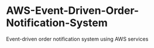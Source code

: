 # AWS-Event-Driven-Order-Notification-System
Event-driven order notification system using AWS services
